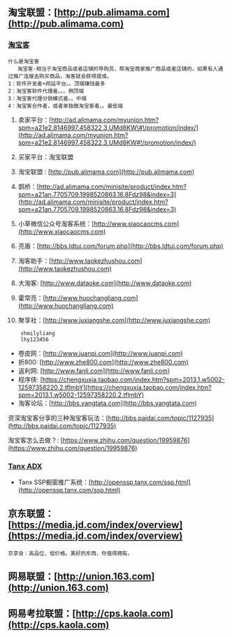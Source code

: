 ## 淘宝联盟：[http://pub.alimama.com](http://pub.alimama.com)

### [淘宝客](http://ad.alimama.com/myunion.htm?spm=a21an.7705709.1998520863.5.XLWw3V)

```
什么是淘宝客
   淘宝客-相当于淘宝商品或者店铺的导购员，帮淘宝商家推广商品或者店铺的，如果有人通过推广连接去购买商品，淘客就会获得提成。
1：软件开发者+网站平台。。顶端赚钱最多
2：淘宝客软件代理者。。。稍顶端
3：淘宝客代理分销模式者。。中端
4：淘宝客合作者，或者单独做淘宝客者。。最低端
```

1. 卖家平台：[http://ad.alimama.com/myunion.htm?spm=a21e2.8146997.458322.3.UMd8KW\#!/promotion/index/](http://ad.alimama.com/myunion.htm?spm=a21e2.8146997.458322.3.UMd8KW#!/promotion/index/)

2. 买家平台：淘宝联盟

3. 淘宝联盟 : [http://pub.alimama.com](http://pub.alimama.com)

4. 鹊桥：[http://ad.alimama.com/minisite/product/index.htm?spm=a21an.7705709.1998520863.16.8Fdz98&index=3](http://ad.alimama.com/minisite/product/index.htm?spm=a21an.7705709.1998520863.16.8Fdz98&index=3)

5. 小草微信公众号淘客系统：[http://www.xiaocaocms.com](http://www.xiaocaocms.com)

6. 亮盾：[http://bbs.ldtui.com/forum.php](http://bbs.ldtui.com/forum.php)

7. 淘客助手：[http://www.taokezhushou.com](http://www.taokezhushou.com)

8. 大淘客: [http://www.dataoke.com](http://www.dataoke.com)

9. 霍常亮：[http://www.huochangliang.com](http://www.huochangliang.com)

10. 聚享社：[http://www.juxiangshe.com](http://www.juxiangshe.com)

```
    shmilyliang
    lhy123456
```

* 卷皮网：[http://www.juanpi.com](http://www.juanpi.com)
* 折800: [http://www.zhe800.com](http://www.zhe800.com)
* 返利网: [http://www.fanli.com](http://www.fanli.com)
* 程序侠: [https://chengxuxia.taobao.com/index.htm?spm=2013.1.w5002-12597358220.2.tflmbY](https://chengxuxia.taobao.com/index.htm?spm=2013.1.w5002-12597358220.2.tflmbY)
* 淘客论坛：[http://bbs.yangtata.com](http://bbs.yangtata.com)

资深淘宝客分享的三种淘宝客玩法：[http://bbs.paidai.com/topic/1127935](http://bbs.paidai.com/topic/1127935)

淘宝客怎么去做？: [https://www.zhihu.com/question/19959876](https://www.zhihu.com/question/19959876)

### [Tanx ADX](http://adx.tanx.com/web/adx.html)

* Tanx SSP橱窗推广系统：[http://openssp.tanx.com/ssp.html](http://openssp.tanx.com/ssp.html)

## 京东联盟：[https://media.jd.com/index/overview](https://media.jd.com/index/overview)

```
京享会：高品位，低价格，美好的东西，你值得拥有。
```

## 网易联盟：[http://union.163.com](http://union.163.com)

## 网易考拉联盟：[http://cps.kaola.com](http://cps.kaola.com)



